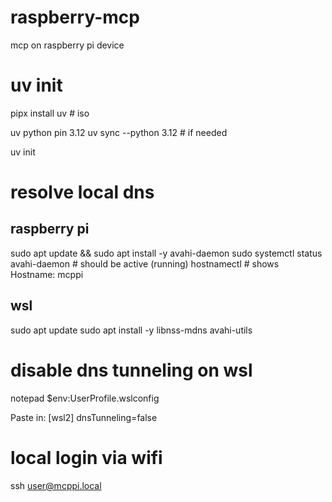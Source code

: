 # raspberry-mcp
mcp on raspberry pi device

# uv init
pipx install uv # iso

uv python pin 3.12
uv sync --python 3.12 # if needed

uv init

# resolve local dns
raspberry pi
------------

sudo apt update && sudo apt install -y avahi-daemon
sudo systemctl status avahi-daemon   # should be active (running)
hostnamectl                          # shows Hostname: mcppi

wsl
------------

sudo apt update
sudo apt install -y libnss-mdns avahi-utils

# disable dns tunneling on wsl

notepad $env:UserProfile\.wslconfig

Paste in:
[wsl2]
dnsTunneling=false

# local login via wifi
ssh user@mcppi.local

